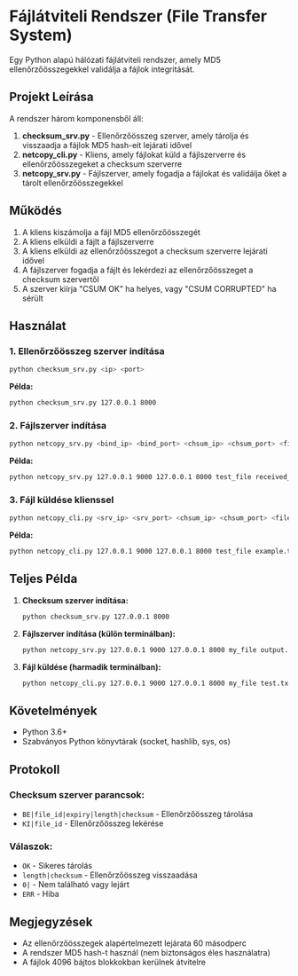 # Fájlátviteli Rendszer (File Transfer System)

Egy Python alapú hálózati fájlátviteli rendszer, amely MD5 ellenőrzőösszegekkel validálja a fájlok integritását.

## Projekt Leírása

A rendszer három komponensből áll:

1. **checksum_srv.py** - Ellenőrzőösszeg szerver, amely tárolja és visszaadja a fájlok MD5 hash-eit lejárati idővel
2. **netcopy_cli.py** - Kliens, amely fájlokat küld a fájlszerverre és ellenőrzőösszegeket a checksum szerverre
3. **netcopy_srv.py** - Fájlszerver, amely fogadja a fájlokat és validálja őket a tárolt ellenőrzőösszegekkel

## Működés

1. A kliens kiszámolja a fájl MD5 ellenőrzőösszegét
2. A kliens elküldi a fájlt a fájlszerverre
3. A kliens elküldi az ellenőrzőösszegot a checksum szerverre lejárati idővel
4. A fájlszerver fogadja a fájlt és lekérdezi az ellenőrzőösszeget a checksum szervertől
5. A szerver kiírja "CSUM OK" ha helyes, vagy "CSUM CORRUPTED" ha sérült

## Használat

### 1. Ellenőrzőösszeg szerver indítása

```bash
python checksum_srv.py <ip> <port>
```

**Példa:**
```bash
python checksum_srv.py 127.0.0.1 8000
```

### 2. Fájlszerver indítása

```bash
python netcopy_srv.py <bind_ip> <bind_port> <chsum_ip> <chsum_port> <file_id> <output_file>
```

**Példa:**
```bash
python netcopy_srv.py 127.0.0.1 9000 127.0.0.1 8000 test_file received_file.txt
```

### 3. Fájl küldése klienssel

```bash
python netcopy_cli.py <srv_ip> <srv_port> <chsum_ip> <chsum_port> <file_id> <file_path>
```

**Példa:**
```bash
python netcopy_cli.py 127.0.0.1 9000 127.0.0.1 8000 test_file example.txt
```

## Teljes Példa

1. **Checksum szerver indítása:**
   ```bash
   python checksum_srv.py 127.0.0.1 8000
   ```

2. **Fájlszerver indítása (külön terminálban):**
   ```bash
   python netcopy_srv.py 127.0.0.1 9000 127.0.0.1 8000 my_file output.txt
   ```

3. **Fájl küldése (harmadik terminálban):**
   ```bash
   python netcopy_cli.py 127.0.0.1 9000 127.0.0.1 8000 my_file test.txt
   ```

## Követelmények

- Python 3.6+
- Szabványos Python könyvtárak (socket, hashlib, sys, os)

## Protokoll

### Checksum szerver parancsok:
- `BE|file_id|expiry|length|checksum` - Ellenőrzőösszeg tárolása
- `KI|file_id` - Ellenőrzőösszeg lekérése

### Válaszok:
- `OK` - Sikeres tárolás
- `length|checksum` - Ellenőrzőösszeg visszaadása
- `0|` - Nem található vagy lejárt
- `ERR` - Hiba

## Megjegyzések

- Az ellenőrzőösszegek alapértelmezett lejárata 60 másodperc
- A rendszer MD5 hash-t használ (nem biztonságos éles használatra)
- A fájlok 4096 bájtos blokkokban kerülnek átvitelre
